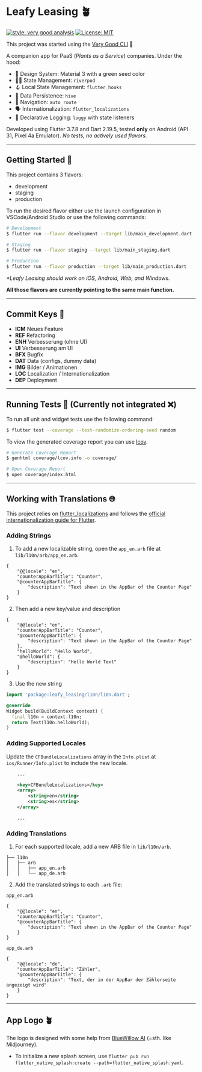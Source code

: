 # Leafy Leasing  🪴

[![style: very good analysis][very_good_analysis_badge]][very_good_analysis_link]
[![License: MIT][license_badge]][license_link]

This project was started using the [Very Good CLI][very_good_cli_link] 🤖

A companion app for PaaS (_Plants as a Service_) companies. Under the hood:
* 💅  Design System: Material 3 with a green seed color
* 🏄‍♂ ️State Management: `riverpod`
* 🪝 Local State Management: `flutter_hooks`
* 🐝 Data Persistence: `hive`
* 🧭 Navigation: `auto_route`
* 🗣️ Internationalization: `flutter_localizations`
* 📄 Declarative Logging: `loggy` with state listeners

Developed using Flutter 3.7.8 and Dart 2.19.5, tested **only** on Android (API 31, Pixel 4a Emulator).
_No tests, no actively used flavors._

---

## Getting Started 🚀

This project contains 3 flavors:

- development
- staging
- production

To run the desired flavor either use the launch configuration in VSCode/Android Studio or use the following commands:

```sh
# Development
$ flutter run --flavor development --target lib/main_development.dart

# Staging
$ flutter run --flavor staging --target lib/main_staging.dart

# Production
$ flutter run --flavor production --target lib/main_production.dart
```

_\*Leafy Leasing should work on iOS, Android, Web, and Windows._


**All those flavors are currently pointing to the same main function.** 

---
## Commit Keys 🔑

* **ICM**  Neues Feature
* **REF**  Refactoring
* **ENH**  Verbesserung (ohne UI)
* **UI** Verbesserung am UI
* **BFX**  Bugfix
* **DAT**  Data (configs, dummy data)
* **IMG**  Bilder / Animationen
* **LOC**  Localization / Internationalization
* **DEP**  Deployment

---
## Running Tests 🧪 (Currently not integrated ❌) 

To run all unit and widget tests use the following command:

```sh
$ flutter test --coverage --test-randomize-ordering-seed random
```

To view the generated coverage report you can use [lcov](https://github.com/linux-test-project/lcov).

```sh
# Generate Coverage Report
$ genhtml coverage/lcov.info -o coverage/

# Open Coverage Report
$ open coverage/index.html
```

---

## Working with Translations 🌐

This project relies on [flutter_localizations][flutter_localizations_link] and follows the [official internationalization guide for Flutter][internationalization_link].

### Adding Strings

1. To add a new localizable string, open the `app_en.arb` file at `lib/l10n/arb/app_en.arb`.

```arb
{
    "@@locale": "en",
    "counterAppBarTitle": "Counter",
    "@counterAppBarTitle": {
        "description": "Text shown in the AppBar of the Counter Page"
    }
}
```

2. Then add a new key/value and description

```arb
{
    "@@locale": "en",
    "counterAppBarTitle": "Counter",
    "@counterAppBarTitle": {
        "description": "Text shown in the AppBar of the Counter Page"
    },
    "helloWorld": "Hello World",
    "@helloWorld": {
        "description": "Hello World Text"
    }
}
```

3. Use the new string

```dart
import 'package:leafy_leasing/l10n/l10n.dart';

@override
Widget build(BuildContext context) {
  final l10n = context.l10n;
  return Text(l10n.helloWorld);
}
```

### Adding Supported Locales

Update the `CFBundleLocalizations` array in the `Info.plist` at `ios/Runner/Info.plist` to include the new locale.

```xml
    ...

    <key>CFBundleLocalizations</key>
	<array>
		<string>en</string>
		<string>es</string>
	</array>

    ...
```

### Adding Translations

1. For each supported locale, add a new ARB file in `lib/l10n/arb`.

```
├── l10n
│   ├── arb
│   │   ├── app_en.arb
│   │   └── app_de.arb
```

2. Add the translated strings to each `.arb` file:

`app_en.arb`

```arb
{
    "@@locale": "en",
    "counterAppBarTitle": "Counter",
    "@counterAppBarTitle": {
        "description": "Text shown in the AppBar of the Counter Page"
    }
}
```

`app_de.arb`

```arb
{
    "@@locale": "de",
    "counterAppBarTitle": "Zähler",
    "@counterAppBarTitle": {
        "description": "Text, der in der AppBar der Zählerseite angezeigt wird"
    }
}
```
--- 
## App Logo 🪴
The logo is designed with some help from [BlueWillow AI](https://www.bluewillow.ai/) (=sth. like Midjourney).
* To initialize a new splash screen, use
```flutter pub run flutter_native_splash:create --path=flutter_native_splash.yaml```.


[coverage_badge]: coverage_badge.svg
[flutter_localizations_link]: https://api.flutter.dev/flutter/flutter_localizations/flutter_localizations-library.html
[internationalization_link]: https://flutter.dev/docs/development/accessibility-and-localization/internationalization
[license_badge]: https://img.shields.io/badge/license-MIT-blue.svg
[license_link]: https://opensource.org/licenses/MIT
[very_good_analysis_badge]: https://img.shields.io/badge/style-very_good_analysis-B22C89.svg
[very_good_analysis_link]: https://pub.dev/packages/very_good_analysis
[very_good_cli_link]: https://github.com/VeryGoodOpenSource/very_good_cli
